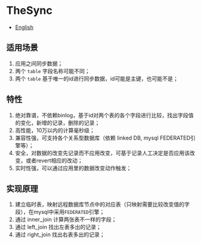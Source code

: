 # TheSync

* [English](./README.en.md)


## 适用场景
1. 应用之间同步数据；
2. 两个 `table` 字段名称可能不同；
3. 两个 `table` 基于唯一的id进行同步数据，id可能是主键，也可能不是；

## 特性
1. 绝对靠谱，不依赖binlog，基于id对两个表的各个字段进行比较，找出字段值的变化，新增的记录，删除的记录；
2. 高性能，10万以内的计算毫秒级；
3. 兼容性强，可支持各个关系型数据库（依赖 linked DB, mysql FEDERATED引擎等）；
4. 安全，对数据的改变先记录而不应用改变，可基于记录人工决定是否应用该改变，或者revert相应的改动；
5. 实时性强，可以通过应用里的数据改变动作触发；
 
## 实现原理
1. 建立临时表，映射远程数据库节点中的对应表（只映射需要比较改变值的字段），在mysql中采用`FEDERATED`引擎；
2. 通过 inner_join 计算两张表不一样的字段；
3. 通过 left_join 找出左表多出的记录；
4. 通过 right_join 找出右表多出的记录； 

##
